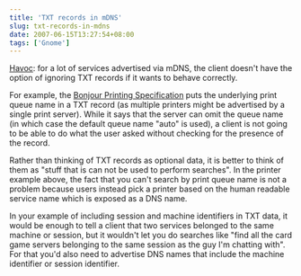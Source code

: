 ```yaml
---
title: 'TXT records in mDNS'
slug: txt-records-in-mdns
date: 2007-06-15T13:27:54+08:00
tags: ['Gnome']
---
```


[Havoc](http://log.ometer.com/2007-06.html#14 "Finding Your Local Network"):
for a lot of services advertised via mDNS, the client doesn\'t have the
option of ignoring TXT records if it wants to behave correctly.

For example, the [Bonjour Printing
Specification](http://developer.apple.com/networking/bonjour/BonjourPrinting.pdf)
puts the underlying print queue name in a TXT record (as multiple
printers might be advertised by a single print server). While it says
that the server can omit the queue name (in which case the default queue
name \"auto\" is used), a client is not going to be able to do what the
user asked without checking for the presence of the record.

Rather than thinking of TXT records as optional data, it is better to
think of them as \"stuff that is can not be used to perform searches\".
In the printer example above, the fact that you can\'t search by print
queue name is not a problem because users instead pick a printer based
on the human readable service name which is exposed as a DNS name.

In your example of including session and machine identifiers in TXT
data, it would be enough to tell a client that two services belonged to
the same machine or session, but it wouldn\'t let you do searches like
\"find all the card game servers belonging to the same session as the
guy I\'m chatting with\". For that you\'d also need to advertise DNS
names that include the machine identifier or session identifier.
